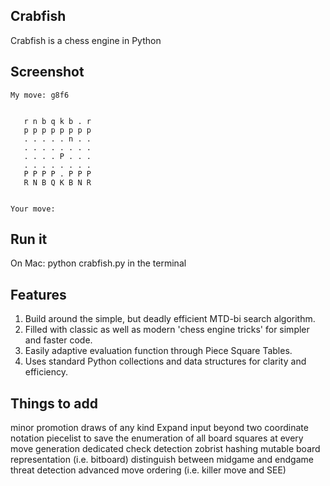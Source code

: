 Crabfish
--------

Crabfish is a chess engine in Python

Screenshot
--------

    My move: g8f6
                      
                       
       r n b q k b . r 
       p p p p p p p p 
       . . . . . n . . 
       . . . . . . . . 
       . . . . P . . . 
       . . . . . . . . 
       P P P P . P P P 
       R N B Q K B N R 
                       
                        
    Your move: 


Run it
--------

On Mac:
python crabfish.py in the terminal


Features
--------

1. Build around the simple, but deadly efficient MTD-bi search algorithm.
2. Filled with classic as well as modern 'chess engine tricks' for simpler and faster code.
3. Easily adaptive evaluation function through Piece Square Tables.
4. Uses standard Python collections and data structures for clarity and efficiency.

Things to add
--------

minor promotion 
draws of any kind
Expand input beyond two coordinate notation
piecelist to save the enumeration of all board squares at every move generation
dedicated check detection
zobrist hashing
mutable board representation (i.e. bitboard)
distinguish between midgame and endgame
threat detection
advanced move ordering (i.e. killer move and SEE)